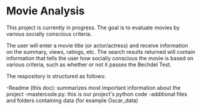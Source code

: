 # Movie Analysis
This project is currently in progress. The goal is to evaluate movies by various socially conscious criteria. 

The user will enter a movie title (or actor/actress) and receive information on the summary, views, ratings, etc. The search results returned will contain information that tells the user how socially conscious the movie is based on various criteria, such as whether or not it passes the Bechdel Test.

The respository is structured as follows:

-Readme (this doc): summarizes most important information about the project
-mastercode.py: this is our project's python code
-additional files and folders containing data (for example Oscar_data)
